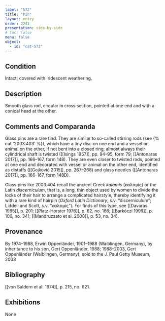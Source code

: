 ```yaml
---
label: "572"
title: "Pin"
layout: entry
order: 2241
presentation: side-by-side
# toc: false
menu: false
object:
  - id: "cat-572"
---
```


## Condition

Intact; covered with iridescent weathering.

## Description

Smooth glass rod, circular in cross section, pointed at one end and with a conical head at the other.

## Comments and Comparanda

Glass pins are a rare find. They are similar to so-called stirring rods (see {% cat '2003.403' %}), which have a tiny disc on one end and a vessel or animal on the other, if not bent into a closed ring; almost always their cylindrical shaft is twisted ([[Isings 1957]], pp. 94–95, form 79; [[Antonaras 2017]], pp. 166–167, form 148). They are even closer to twisted rods, pointed at one end and decorated with vessel or animal on the other end, identified as distaffs ([[Gojković 2015]], pp. 267–268) and glass needles ([[Antonaras 2017]], pp. 166–167, form 148D).

Glass pins like 2003.404 recall the ancient Greek *kalamis* (καλαμίς) or the Latin *discerniculum*, that is, a long, thin object used by women to divide the locks of their hair to arrange a complicated hairstyle, thereby identifying it with a rare kind of hairpin (*Oxford Latin Dictionary*, s.v. “discerniculum”; Liddell and Scott, s.v. “καλαμίς”). For finds of this type, see [[Davaras 1985]], p. 201; [[Platz-Horster 1976]], p. 82, no. 166; [[Barkóczi 1996]], p. 106, no. 341; [[Mandruzzato et al. 2008]], p. 53, no. 34).

## Provenance

By 1974–1988, Erwin Oppenländer, 1901–1988 (Waiblingen, Germany), by inheritance to his son, Gert Oppenländer, 1988; 1988–2003, Gert Oppenländer (Waiblingen, Germany), sold to the J. Paul Getty Museum, 2003

## Bibliography

[[von Saldern et al. 1974]], p. 215, no. 621.

## Exhibitions

None